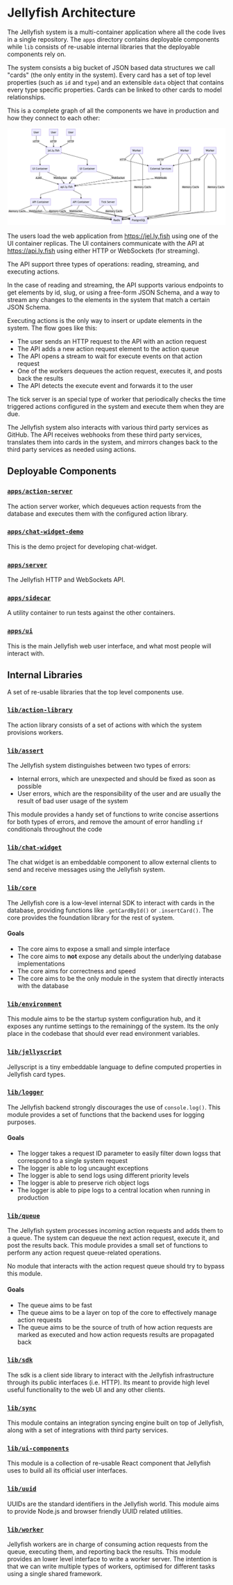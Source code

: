 # Jellyfish Architecture

The Jellyfish system is a multi-container application where all the code lives
in a single repository. The `apps` directory contains deployable components
while `lib` consists of re-usable internal libraries that the deployable
components rely on.

The system consists a big bucket of JSON based data structures we call
"cards" (the only entity in the system). Every card has a set of top level
properties (such as `id` and `type`) and an extensible `data` object that
contains every type specific properties. Cards can be linked to other cards to
model relationships.

This is a complete graph of all the components we have in production and how
they connect to each other:

![Architecture Diagram](./docs/assets/architecture.png)

The users load the web application from https://jel.ly.fish using one of the UI
container replicas. The UI containers communicate with the API at
https://api.ly.fish using either HTTP or WebSockets (for streaming).

The API support three types of operations: reading, streaming, and executing
actions.

In the case of reading and streaming, the API supports various endpoints to get
elements by id, slug, or using a free-form JSON Schema, and a way to stream any
changes to the elements in the system that match a certain JSON Schema.

Executing actions is the only way to insert or update elements in the system.
The flow goes like this:

- The user sends an HTTP request to the API with an action request
- The API adds a new action request element to the action queue
- The API opens a stream to wait for execute events on that action request
- One of the workers dequeues the action request, executes it, and posts back
	the results
- The API detects the execute event and forwards it to the user

The tick server is an special type of worker that periodically checks the time
triggered actions configured in the system and execute them when they are due.

The Jellyfish system also interacts with various third party services as
GitHub. The API receives webhooks from these third party services, translates
them into cards in the system, and mirrors changes back to the third party
services as needed using actions.

## Deployable Components

### [`apps/action-server`](https://github.com/balena-io/jellyfish/tree/master/apps/action-server)

The action server worker, which dequeues action requests from the database
and executes them with the configured action library.

### [`apps/chat-widget-demo`](https://github.com/balena-io/jellyfish/tree/master/apps/chat-widget-demo)

This is the demo project for developing chat-widget.

### [`apps/server`](https://github.com/balena-io/jellyfish/tree/master/apps/server)

The Jellyfish HTTP and WebSockets API.

### [`apps/sidecar`](https://github.com/balena-io/jellyfish/tree/master/apps/sidecar)

A utility container to run tests against the other
containers.

### [`apps/ui`](https://github.com/balena-io/jellyfish/tree/master/apps/ui)

This is the main Jellyfish web user interface, and what most people will
interact with.

## Internal Libraries

A set of re-usable libraries that the top level components use.

### [`lib/action-library`](https://github.com/balena-io/jellyfish/tree/master/lib/action-library)

The action library consists of a set of actions with which the system
provisions workers.

### [`lib/assert`](https://github.com/balena-io/jellyfish/tree/master/lib/assert)

The Jellyfish system distinguishes between two types of errors:

- Internal errors, which are unexpected and should be fixed as soon as possible
- User errors, which are the responsibility of the user and are usually the
	result of bad user usage of the system

This module provides a handy set of functions to write concise assertions for
both types of errors, and remove the amount of error handling `if` conditionals
throughout the code

### [`lib/chat-widget`](https://github.com/balena-io/jellyfish/tree/master/lib/chat-widget)

The chat widget is an embeddable component to allow external clients to send
and receive messages using the Jellyfish system.

### [`lib/core`](https://github.com/balena-io/jellyfish/tree/master/lib/core)

The Jellyfish core is a low-level internal SDK to interact with cards in the
database, providing functions like `.getCardById()` or `.insertCard()`. The
core provides the foundation library for the rest of system.

#### Goals

- The core aims to expose a small and simple interface
- The core aims to **not** expose any details about the underlying database
	implementations
- The core aims for correctness and speed
- The core aims to be the only module in the system that directly interacts
	with the database

### [`lib/environment`](https://github.com/balena-io/jellyfish/tree/master/lib/environment)

This module aims to be the startup system configuration hub, and it exposes any
runtime settings to the remainingg of the system. Its the only place in the
codebase that should ever read environment variables.

### [`lib/jellyscript`](https://github.com/balena-io/jellyfish/tree/master/lib/jellyscript)

Jellyscript is a tiny embeddable language to define
computed properties in Jellyfish card types.

### [`lib/logger`](https://github.com/balena-io/jellyfish/tree/master/lib/logger)

The Jellyfish backend strongly discourages the use of `console.log()`. This
module provides a set of functions that the backend uses for logging purposes.

#### Goals

- The logger takes a request ID parameter to easily filter down logss that
	correspond to a single system request
- The logger is able to log uncaught exceptions
- The logger is able to send logs using different priority levels
- The logger is able to preserve rich object logs
- The logger is able to pipe logs to a central location when running in
	production

### [`lib/queue`](https://github.com/balena-io/jellyfish/tree/master/lib/queue)

The Jellyfish system processes incoming action requests and adds them to a
queue. The system can dequeue the next action request, execute it, and post the
results back. This module provides a small set of functions to perform any
action request queue-related operations.

No module that interacts with the action request queue should try to bypass
this module.

#### Goals

- The queue aims to be fast
- The queue aims to be a layer on top of the core to effectively manage action
	requests
- The queue aims to be the source of truth of how action requests are marked as
	executed and how action requests results are propagated back

### [`lib/sdk`](https://github.com/balena-io/jellyfish/tree/master/lib/sdk)

The sdk is a client side library to interact with the Jellyfish infrastructure
through its public interfaces (i.e. HTTP). Its meant to provide high level
useful functionality to the web UI and any other clients.

### [`lib/sync`](https://github.com/balena-io/jellyfish/tree/master/lib/sync)

This module contains an integration syncing engine built on top of Jellyfish,
along with a set of integrations with third party services.

### [`lib/ui-components`](https://github.com/balena-io/jellyfish/tree/master/lib/ui-components)

This module is a collection of re-usable React component that Jellyfish uses to
build all its official user interfaces.

### [`lib/uuid`](https://github.com/balena-io/jellyfish/tree/master/lib/uuid)

UUIDs are the standard identifiers in the Jellyfish world. This module aims to
provide Node.js and browser friendly UUID related utilities.

### [`lib/worker`](https://github.com/balena-io/jellyfish/tree/master/lib/worker)

Jellyfish workers are in charge of consuming action requests from the queue,
executing them, and reporting back the results. This module provides an lower
level interface to write a worker server. The intention is that we can write
multiple types of workers, optimised for different tasks using a single shared
framework.

